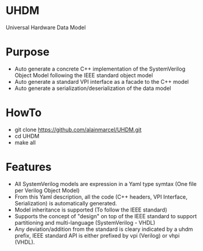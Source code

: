 # UHDM
Universal Hardware Data Model

# Purpose

 * Auto generate a concrete C++ implementation of the SystemVerilog Object Model following the IEEE standard object model
 * Auto generate a standard VPI interface as a facade to the C++ model
 * Auto generate a serialization/deserialization of the data model

# HowTo
 * git clone https://github.com/alainmarcel/UHDM.git
 * cd UHDM
 * make all

# Features
 * All SystemVerilog models are expression in a Yaml type symtax (One file per Verilog Object Model)
 * From this Yaml description, all the code (C++ headers, VPI Interface, Serialization) is automatically generated.
 * Model inheritance is supported (To follow the IEEE standard)
 * Supports the concept of "design" on top of the IEEE standard to support partitioning and multi-language (SystemVerilog - VHDL)
 * Any deviation/addition from the standard is cleary indicated by a uhdm prefix, IEEE standard API is either prefixed by vpi (Verilog) or vhpi (VHDL).

 
 